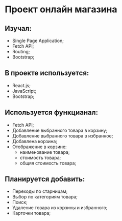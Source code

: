 # Проект онлайн магазина

## Изучал:

- Single Page Application;
- Fetch API;
- Routing;
- Bootstrap;

## В проекте используется:

- React.js;
- JavaScript;
- Bootstrap;

## Используется функцианал:

- Fetch API;
- Добавление выбранного товара в корзину;
- Добавление выбранного товара в избранное;
- Добавлена корзина;
- Отображение в корзине:
  - наименование товара;
  - стоимость товара;
  - общяя стоимость товара;

## Планируется добавить:

- Переходы по старницам;
- Выбор по категориям товара;
- Поиск;
- Удаление товара из корзины и избранного;
- Карточки товара;
